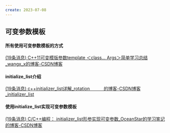 ```yaml
---
create: 2023-07-08
---
```

## 可变参数模板

#### 所有使用可变参数模板的方式

[(19条消息) C++11可变模版参数template ＜class... Args＞简单学习总结_wangx_x的博客-CSDN博客](https://blog.csdn.net/wangx_x/article/details/122374408)



#### initialize_list介绍

[(19条消息) c++initializer_list详解_rotation ㅤ   的博客-CSDN博客_initializer_list](https://blog.csdn.net/fengxinlinux/article/details/72614874)



#### 使用initialize_list实现可变参数模板

[(19条消息) C/C++编程： initializer_list形参实现可变参数_OceanStar的学习笔记的博客-CSDN博客](https://blog.csdn.net/zhizhengguan/article/details/115098221)





